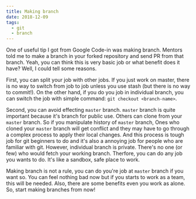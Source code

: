 ```yaml
---
title: Making branch
date: 2018-12-09
tags:
  - git
  - branch
---
```


One of useful tip I got from Google Code-in was making branch. Mentors told me to
make a branch in your forked repository and send PR from that branch. Yeah, you can think this is
very basic job or what benefit does it have? Well, I could tell some reasons.

First, you can split your job with other jobs. If you just work on master, there is no way
to switch from job to job unless you use stash (but there is no way to commit!).
On the other hand, if you do you job in individual branch, you can switch the job with simple command:
`git checkout <branch-name>`.

Second, you can avoid effecting `master` branch. `master` branch is quite important because it's branch
for public use. Others can clone from your `master` branch. So if you manipulate history of `master` branch,
Ones who cloned your `master` branch will get conflict and they may have to go through a complex process to
apply their local changes. And this process is tough job for git beginners to do and it's also a annoying job
for people who are familiar with git. However, individual branch is private. There's no one (or few) who would fetch your
working branch. Therfore, you can do any job you wants to do. It's like a sandbox, safe place to work.

Making branch is not a rule, you can do you're job at `master` branch if you want so. You can feel nothing bad now but
if you starts to work as a team, this will be needed. Also, there are some benefits even you work as alone. So,
start making branches from now!
